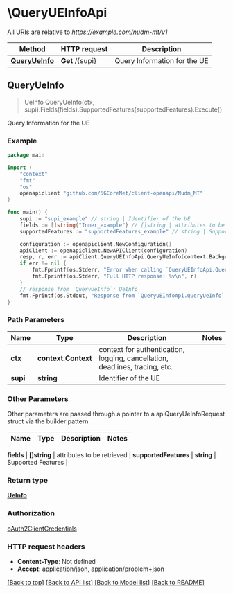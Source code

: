 # \QueryUEInfoApi

All URIs are relative to *https://example.com/nudm-mt/v1*

Method | HTTP request | Description
------------- | ------------- | -------------
[**QueryUeInfo**](QueryUEInfoApi.md#QueryUeInfo) | **Get** /{supi} | Query Information for the UE



## QueryUeInfo

> UeInfo QueryUeInfo(ctx, supi).Fields(fields).SupportedFeatures(supportedFeatures).Execute()

Query Information for the UE

### Example

```go
package main

import (
    "context"
    "fmt"
    "os"
    openapiclient "github.com/5GCoreNet/client-openapi/Nudm_MT"
)

func main() {
    supi := "supi_example" // string | Identifier of the UE
    fields := []string{"Inner_example"} // []string | attributes to be retrieved
    supportedFeatures := "supportedFeatures_example" // string | Supported Features (optional)

    configuration := openapiclient.NewConfiguration()
    apiClient := openapiclient.NewAPIClient(configuration)
    resp, r, err := apiClient.QueryUEInfoApi.QueryUeInfo(context.Background(), supi).Fields(fields).SupportedFeatures(supportedFeatures).Execute()
    if err != nil {
        fmt.Fprintf(os.Stderr, "Error when calling `QueryUEInfoApi.QueryUeInfo``: %v\n", err)
        fmt.Fprintf(os.Stderr, "Full HTTP response: %v\n", r)
    }
    // response from `QueryUeInfo`: UeInfo
    fmt.Fprintf(os.Stdout, "Response from `QueryUEInfoApi.QueryUeInfo`: %v\n", resp)
}
```

### Path Parameters


Name | Type | Description  | Notes
------------- | ------------- | ------------- | -------------
**ctx** | **context.Context** | context for authentication, logging, cancellation, deadlines, tracing, etc.
**supi** | **string** | Identifier of the UE | 

### Other Parameters

Other parameters are passed through a pointer to a apiQueryUeInfoRequest struct via the builder pattern


Name | Type | Description  | Notes
------------- | ------------- | ------------- | -------------

 **fields** | **[]string** | attributes to be retrieved | 
 **supportedFeatures** | **string** | Supported Features | 

### Return type

[**UeInfo**](UeInfo.md)

### Authorization

[oAuth2ClientCredentials](../README.md#oAuth2ClientCredentials)

### HTTP request headers

- **Content-Type**: Not defined
- **Accept**: application/json, application/problem+json

[[Back to top]](#) [[Back to API list]](../README.md#documentation-for-api-endpoints)
[[Back to Model list]](../README.md#documentation-for-models)
[[Back to README]](../README.md)

